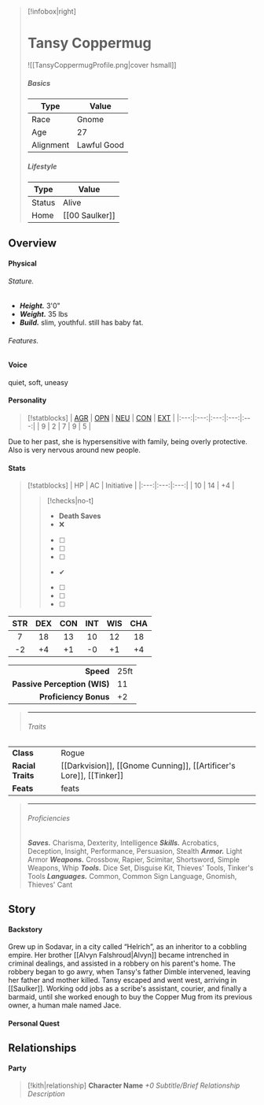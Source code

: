 > [!infobox|right]
> # Tansy Coppermug
> ![[TansyCoppermugProfile.png|cover hsmall]]
> 
> ##### Basics
> | Type | Value |
> | ---- | ---- |
> | Race | Gnome |
> | Age | 27 |
> | Alignment | Lawful Good |
> 
> ##### Lifestyle
> | Type | Value |
> | ---- | ---- |
> | Status | Alive |
> | Home | [[00 Saulker]] |

## Overview
#### Physical
###### Stature.
- ***Height.*** 3'0"
- ***Weight.*** 35 lbs
- ***Build.*** slim, youthful. still has baby fat. 

###### Features.

#### Voice
quiet, soft, uneasy
#### Personality
> [!statblocks]
> | [AGR](https://www.psychologytoday.com/ca/basics/agreeableness) | [OPN](https://www.psychologytoday.com/ca/basics/openness) | [NEU](https://www.psychologytoday.com/ca/basics/neuroticism) | [CON](https://www.psychologytoday.com/ca/basics/conscientiousness) | [EXT](https://www.psychologytoday.com/ca/basics/extroversion) |
|:---:|:---:|:---:|:---:|:---:|
| 9 | 2 | 7 | 9 | 5 |

Due to her past, she is hypersensitive with family, being overly protective. Also is very nervous around new people.
#### Stats
> [!statblocks]
| HP | AC | Initiative |
|:---:|:---:|:---:|
| 10 | 14 | +4 |
>> [!checks|no-t] 
>> - **Death Saves**
>>	- ❌
>>	- [ ] 
>>	- [ ] 
>>	- [ ] 
>>	- ✔
>>	- [ ] 
>>	- [ ] 
>>	- [ ] 
>>
>
| STR | DEX | CON | INT | WIS | CHA |
|:---:|:---:|:---:|:---:|:---:|:---:|
| 7 | 18 | 13 | 10 | 12 | 18 |
| -2 | +4 | +1 | -0 | +1 | +4 | **Mod** |
> 
|  |  |
| ---:|:--- |
| **Speed** | 25ft |
| **Passive Perception (WIS)** | 11 |
| **Proficiency Bonus** | +2 |
>
> ---
>
> ###### Traits
| | |
| --- | --- |
| **Class** | Rogue |
| **Racial Traits** | [[Darkvision]], [[Gnome Cunning]], [[Artificer's Lore]], [[Tinker]] |
| **Feats** | feats |
>
> ---
> 
> ###### Proficiencies
> ***Saves.***
> Charisma, Dexterity, Intelligence
> ***Skills.***
> Acrobatics, Deception, Insight, Performance, Persuasion, Stealth
> ***Armor.***
> Light Armor
> ***Weapons.***
> Crossbow, Rapier, Scimitar, Shortsword, Simple Weapons, Whip 
> ***Tools.***
> Dice Set, Disguise Kit, Thieves' Tools, Tinker's Tools
> ***Languages.***
> Common, Common Sign Language, Gnomish, Thieves' Cant

## Story
#### Backstory
Grew up in Sodavar, in a city called “Helrich”, as an inheritor to a cobbling empire. Her brother [[Alvyn Falshroud|Alvyn]] became intrenched in criminal dealings, and assisted in a robbery on his parent's home. The robbery began to go awry, when Tansy's father Dimble intervened, leaving her father and mother killed. Tansy escaped and went west, arriving in [[Saulker]]. Working odd jobs as a scribe's assistant, courier, and finally a barmaid, until she worked enough to buy the Copper Mug from its previous owner, a human male named Jace.

#### Personal Quest

## Relationships
#### Party
> [!kith|relationship] **Character Name** _+0 Subtitle/Brief Relationship Description_